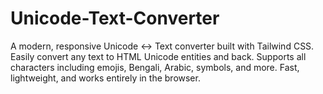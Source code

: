 # Unicode-Text-Converter
A modern, responsive Unicode ↔ Text converter built with Tailwind CSS. Easily convert any text to HTML Unicode entities and back. Supports all characters including emojis, Bengali, Arabic, symbols, and more. Fast, lightweight, and works entirely in the browser.
